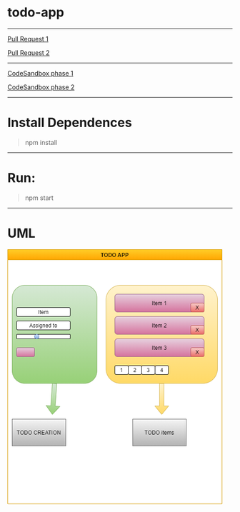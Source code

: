 # todo-app


---
[Pull Request 1](https://github.com/ibrahemomari/todo-app/pull/1)

[Pull Request 2](https://github.com/ibrahemomari/todo-app/pull/2)



---

[CodeSandbox phase 1](https://h58vl.csb.app/)

[CodeSandbox phase 2](https://n91cx.csb.app/)



---
Install Dependences
===
>npm install

---
Run:
===
>npm start
---
UML
==
![](todo.png)
